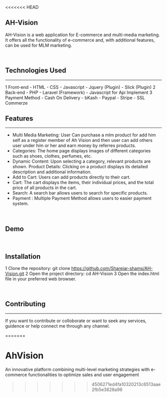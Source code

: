 <<<<<<< HEAD
## AH-Vision
AH-Vision is a web application for E-commerce and multi-media marketing. It offers all the functionality of e-commerce and, with additional features, can be used for MLM marketing.

<br>

## Technologies Used
<hr></hr>

1 Front-end
	- HTML
	- CSS
	- Javascript
	- Jquery (Plugin)
	- Slick (Plugin)
2 Back-end
	- PHP
	- Laravel (Framework)
	- Javascript for Api Implement
3 Payment Method
	- Cash On Delivery
	- bKash
	- Paypal
	- Stripe
	- SSL Commerze
<br>

## Features
<hr></hr>

* Multi Media Marketing: User Can purchase a mlm product for add him self as a register member of Ah Vision and then user can add others user under him or her and earn money by referres products.
* Categories: The home page displays images of different categories such as shoes, clothes, perfumes, etc.
* Dynamic Content: Upon selecting a category, relevant products are shown.
Product Details: Clicking on a product displays its detailed description and additional information.
* Add to Cart: Users can add products directly to their cart.
* Cart: The cart displays the items, their individual prices, and the total price of all products in the cart.
* Search: A search bar allows users to search for specific products.
* Payment : Multiple Payment Method allows users to easier payment system.

<br>

## Demo

[Demo]:(https://ahknoxo.com/)


<br>

## Installation

1 Clone the repository: git clone https://github.com/Shareiar-shams/AH-Vision.git
2 Open the project directory: cd AH-Vision
3 Open the index.html file in your preferred web browser.


<br>

## Contributing
<hr></hr>
If you want to contribute or colloborate or want to seek any services, guidence or help connect me through any channel.

=======
# AhVision
An innovative platform combining multi-level marketing strategies with e-commerce functionalities to optimize sales and user engagement
>>>>>>> 4506271ed4fa10320213c6513aae2fb5e3828a96
